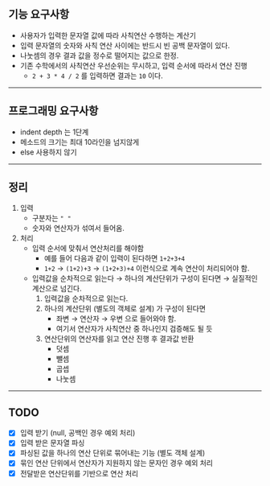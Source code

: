 ## 기능 요구사항
- 사용자가 입력한 문자열 값에 따라 사칙연산 수행하는 계산기
- 입력 문자열의 숫자와 사칙 연산 사이에는 반드시 빈 공백 문자열이 있다.
- 나눗셈의 경우 결과 값을 정수로 떨어지는 값으로 한정.
- 기존 수학에서의 사칙연산 우선순위는 무시하고, 입력 순서에 따라서 연산 진행
  - `2 + 3 * 4 / 2` 를 입력하면 결과는 `10` 이다.
---
## 프로그래밍 요구사항
- indent depth 는 1단계
- 메소드의 크기는 최대 10라인을 넘지않게
- else 사용하지 않기
---
## 정리
1. 입력
   - 구분자는 `" "`
   - 숫자와 연산자가 섞여서 들어옴.
2. 처리
   - 입력 순서에 맞춰서 연산처리를 해야함
     - 예를 들어 다음과 같이 입력이 된다하면 `1+2+3+4`
     - `1+2` → `(1+2)+3` → `(1+2+3)+4` 이런식으로 계속 연산이 처리되어야 함.
   - 입력값을 순차적으로 읽는다 → 하나의 계산단위가 구성이 된다면 → 실질적인 계산으로 넘긴다.
     1. 입력값을 순차적으로 읽는다.
     2. 하나의 계산단위 (별도의 객체로 설계) 가 구성이 된다면
        - 좌변 → 연산자 → 우변 으로 들어와야 함.
        - 여기서 연산자가 사칙연산 중 하나인지 검증해도 될 듯
     3. 연산단위의 연산자를 읽고 연산 진행 후 결과값 반환
        - 덧셈
        - 뺄셈
        - 곱셉
        - 나눗셈
---
## TODO
- [x] 입력 받기 (null, 공백인 경우 예외 처리)
- [x] 입력 받은 문자열 파싱
- [x] 파싱된 값을 하나의 연산 단위로 묶어내는 기능 (별도 객체 설계)
- [x] 묶인 연산 단위에서 연산자가 지원하지 않는 문자인 경우 예외 처리
- [x] 전달받은 연산단위를 기반으로 연산 처리